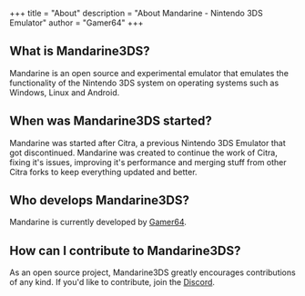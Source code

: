 +++
title = "About"
description = "About Mandarine - Nintendo 3DS Emulator"
author = "Gamer64"
+++

## What is Mandarine3DS?

Mandarine is an open source and experimental emulator that emulates the functionality of the Nintendo 3DS system on operating systems such as Windows, Linux and Android.

## When was Mandarine3DS started?

Mandarine was started after Citra, a previous Nintendo 3DS Emulator that got discontinued. Mandarine was created to continue the work of Citra, fixing it's issues, improving it's performance and merging stuff from other Citra forks to keep everything updated and better.

## Who develops Mandarine3DS?

Mandarine is currently developed by [Gamer64](https://github.com/Gamer64ytb).  

## How can I contribute to Mandarine3DS?

As an open source project, Mandarine3DS greatly encourages contributions of any kind.
If you'd like to contribute, join the [Discord](https://discord.gg/8xjMHWEuf6).
